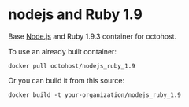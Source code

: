 nodejs and Ruby 1.9
======

Base [Node.js](http://nodejs.org/) and Ruby 1.9.3 container for octohost.

To use an already built container:

`docker pull octohost/nodejs_ruby_1.9`

Or you can build it from this source:

`docker build -t your-organization/nodejs_ruby_1.9`

